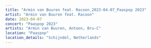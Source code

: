 ```yaml
---
title: "Armin van Buuren feat. Racoon_2023-04-07_Paaspop 2023"
artist: "Armin van Buuren feat. Racoon"
date: 2023-04-07
concert: "Paaspop 2023"
artists: "Armin van Buuren, Antoon, Bru-C"
location: "Paaspop"
location_details: "Schijndel, Netherlands"
---
```

